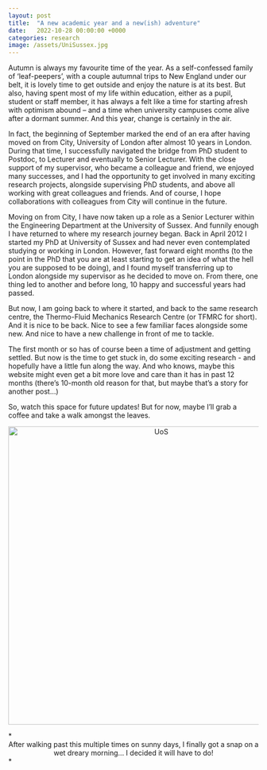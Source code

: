 ```yaml
---
layout: post
title:  "A new academic year and a new(ish) adventure"
date:   2022-10-28 00:00:00 +0000
categories: research
image: /assets/UniSussex.jpg
---
```

Autumn is always my favourite time of the year. As a self-confessed family of ‘leaf-peepers’, with a couple autumnal trips to New England under our belt, it is lovely time to get outside and enjoy the nature is at its best. But also, having spent most of my life within education, either as a pupil, student or staff member, it has always a felt like a time for starting afresh with optimism abound – and a time when university campuses come alive after a dormant summer. And this year, change is certainly in the air.

In fact, the beginning of September marked the end of an era after having moved on from City, University of London after almost 10 years in London. During that time, I successfully navigated the bridge from PhD student to Postdoc, to Lecturer and eventually to Senior Lecturer. With the close support of my supervisor, who became a colleague and friend, we enjoyed many successes, and I had the opportunity to get involved in many exciting research projects, alongside supervising PhD students, and above all working with great colleagues and friends. And of course, I hope collaborations with colleagues from City will continue in the future.

Moving on from City, I have now taken up a role as a Senior Lecturer within the Engineering Department at the University of Sussex. And funnily enough I have returned to where my research journey began. Back in April 2012 I started my PhD at University of Sussex and had never even contemplated studying or working in London. However, fast forward eight months (to the point in the PhD that you are at least starting to get an idea of what the hell you are supposed to be doing), and I found myself transferring up to London alongside my supervisor as he decided to move on. From there, one thing led to another and before long, 10 happy and successful years had passed. 

But now, I am going back to where it started, and back to the same research centre, the Thermo-Fluid Mechanics Research Centre (or TFMRC for short). And it is nice to be back. Nice to see a few familiar faces alongside some new. And nice to have a new challenge in front of me to tackle.

The first month or so has of course been a time of adjustment and getting settled. But now is the time to get stuck in, do some exciting research - and hopefully have a little fun along the way. And who knows, maybe this website might even get a bit more love and care than it has in past 12 months (there’s 10-month old reason for that, but maybe that’s a story for another post…)

So, watch this space for future updates! But for now, maybe I’ll grab a coffee and take a walk amongst the leaves.



<p></p>
<div style="text-align:center">
	<img src="{{site.baseurl}}/assets/UniSussex.jpg" alt="UoS" style="width:600px;" />
</div>
<p></p>
*<center>After walking past this multiple times on sunny days, I finally got a snap on a wet dreary morning... I decided it will have to do!</center>*